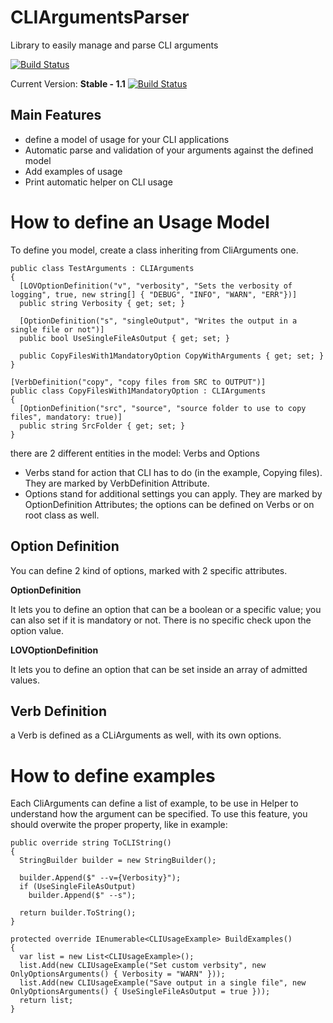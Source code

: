 # CLIArgumentsParser
Library to easily manage and parse CLI arguments

[![Build Status](https://garaproject.visualstudio.com/CLIArgumentParser/_apis/build/status/fgaravaglia.CLIArgumentsParser?branchName=master)](https://garaproject.visualstudio.com/CLIArgumentParser/_build/latest?definitionId=9&branchName=master)

Current Version: <b>Stable - 1.1</b> [![Build Status](https://garaproject.visualstudio.com/CLIArgumentParser/_apis/build/status/CLIArgumentsParser-CI-Release1.1?branchName=Release1.1)](https://garaproject.visualstudio.com/CLIArgumentParser/_build/latest?definitionId=20&branchName=Release1.1)


Main Features
----------------------------------
- define a model of usage for your CLI applications
- Automatic parse and validation of your arguments against the defined model
- Add examples of usage
- Print automatic helper on CLI usage

# How to define an Usage Model
To define you model, create a class inheriting from CliArguments one.

```
public class TestArguments : CLIArguments
{
  [LOVOptionDefinition("v", "verbosity", "Sets the verbosity of logging", true, new string[] { "DEBUG", "INFO", "WARN", "ERR"})]
  public string Verbosity { get; set; }

  [OptionDefinition("s", "singleOutput", "Writes the output in a single file or not")]
  public bool UseSingleFileAsOutput { get; set; }

  public CopyFilesWith1MandatoryOption CopyWithArguments { get; set; }
}

[VerbDefinition("copy", "copy files from SRC to OUTPUT")]
public class CopyFilesWith1MandatoryOption : CLIArguments
{
  [OptionDefinition("src", "source", "source folder to use to copy files", mandatory: true)]
  public string SrcFolder { get; set; }
}
```

there are 2 different entities in the model: Verbs and Options
- Verbs stand for action that CLI has to do (in the example, Copying files).
  They are marked by <c>VerbDefinition</c> Attribute.
- Options stand for additional settings you can apply. They are marked by <c>OptionDefinition</c> Attributes; the options can be defined on Verbs or on root class as well.
  
## Option Definition
You can define 2 kind of options, marked with 2 specific attributes.

<b>OptionDefinition</b>

It lets you to define an option that can be a boolean or a specific value; you can also set if it is mandatory or not.
There is no specific check upon the option value.

<b>LOVOptionDefinition</b>

It lets you to define an option that can be set inside an array of admitted values.

## Verb Definition
a Verb is defined as a CLiArguments as well, with its own options.


# How to define examples
Each CliArguments can define a list of example, to be use in Helper to understand how the argument can be specified.
To use this feature, you should overwite the proper property, like in example:

```
public override string ToCLIString()
{
  StringBuilder builder = new StringBuilder();

  builder.Append($" --v={Verbosity}");
  if (UseSingleFileAsOutput)
    builder.Append($" --s");

  return builder.ToString();
}

protected override IEnumerable<CLIUsageExample> BuildExamples()
{
  var list = new List<CLIUsageExample>();
  list.Add(new CLIUsageExample("Set custom verbsity", new OnlyOptionsArguments() { Verbosity = "WARN" }));
  list.Add(new CLIUsageExample("Save output in a single file", new OnlyOptionsArguments() { UseSingleFileAsOutput = true }));
  return list;
}
```
